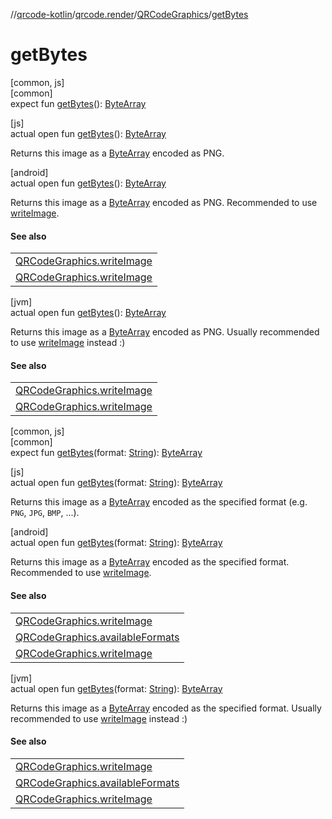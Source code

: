 //[qrcode-kotlin](../../../index.md)/[qrcode.render](../index.md)/[QRCodeGraphics](index.md)/[getBytes](get-bytes.md)

# getBytes

[common, js]\
[common]\
expect fun [getBytes](get-bytes.md)(): [ByteArray](https://kotlinlang.org/api/latest/jvm/stdlib/kotlin-stdlib/kotlin/-byte-array/index.html)

[js]\
actual open fun [getBytes](get-bytes.md)(): [ByteArray](https://kotlinlang.org/api/latest/jvm/stdlib/kotlin-stdlib/kotlin/-byte-array/index.html)

Returns this image as a [ByteArray](https://kotlinlang.org/api/latest/jvm/stdlib/kotlin-stdlib/kotlin/-byte-array/index.html) encoded as PNG.

[android]\
actual open fun [getBytes](get-bytes.md)(): [ByteArray](https://kotlinlang.org/api/latest/jvm/stdlib/kotlin-stdlib/kotlin/-byte-array/index.html)

Returns this image as a [ByteArray](https://kotlinlang.org/api/latest/jvm/stdlib/kotlin-stdlib/kotlin/-byte-array/index.html) encoded as PNG. Recommended to use [writeImage](write-image.md).

#### See also

| |
|---|
| [QRCodeGraphics.writeImage](write-image.md) |
| [QRCodeGraphics.writeImage](write-image.md) |

[jvm]\
actual open fun [getBytes](get-bytes.md)(): [ByteArray](https://kotlinlang.org/api/latest/jvm/stdlib/kotlin-stdlib/kotlin/-byte-array/index.html)

Returns this image as a [ByteArray](https://kotlinlang.org/api/latest/jvm/stdlib/kotlin-stdlib/kotlin/-byte-array/index.html) encoded as PNG. Usually recommended to use [writeImage](write-image.md) instead :)

#### See also

| |
|---|
| [QRCodeGraphics.writeImage](write-image.md) |
| [QRCodeGraphics.writeImage](write-image.md) |

[common, js]\
[common]\
expect fun [getBytes](get-bytes.md)(format: [String](https://kotlinlang.org/api/latest/jvm/stdlib/kotlin-stdlib/kotlin/-string/index.html)): [ByteArray](https://kotlinlang.org/api/latest/jvm/stdlib/kotlin-stdlib/kotlin/-byte-array/index.html)

[js]\
actual open fun [getBytes](get-bytes.md)(format: [String](https://kotlinlang.org/api/latest/jvm/stdlib/kotlin-stdlib/kotlin/-string/index.html)): [ByteArray](https://kotlinlang.org/api/latest/jvm/stdlib/kotlin-stdlib/kotlin/-byte-array/index.html)

Returns this image as a [ByteArray](https://kotlinlang.org/api/latest/jvm/stdlib/kotlin-stdlib/kotlin/-byte-array/index.html) encoded as the specified format (e.g. `PNG`, `JPG`, `BMP`, ...).

[android]\
actual open fun [getBytes](get-bytes.md)(format: [String](https://kotlinlang.org/api/latest/jvm/stdlib/kotlin-stdlib/kotlin/-string/index.html)): [ByteArray](https://kotlinlang.org/api/latest/jvm/stdlib/kotlin-stdlib/kotlin/-byte-array/index.html)

Returns this image as a [ByteArray](https://kotlinlang.org/api/latest/jvm/stdlib/kotlin-stdlib/kotlin/-byte-array/index.html) encoded as the specified format. Recommended to use [writeImage](write-image.md).

#### See also

| |
|---|
| [QRCodeGraphics.writeImage](write-image.md) |
| [QRCodeGraphics.availableFormats](available-formats.md) |
| [QRCodeGraphics.writeImage](write-image.md) |

[jvm]\
actual open fun [getBytes](get-bytes.md)(format: [String](https://kotlinlang.org/api/latest/jvm/stdlib/kotlin-stdlib/kotlin/-string/index.html)): [ByteArray](https://kotlinlang.org/api/latest/jvm/stdlib/kotlin-stdlib/kotlin/-byte-array/index.html)

Returns this image as a [ByteArray](https://kotlinlang.org/api/latest/jvm/stdlib/kotlin-stdlib/kotlin/-byte-array/index.html) encoded as the specified format. Usually recommended to use [writeImage](write-image.md) instead :)

#### See also

| |
|---|
| [QRCodeGraphics.writeImage](write-image.md) |
| [QRCodeGraphics.availableFormats](available-formats.md) |
| [QRCodeGraphics.writeImage](write-image.md) |
